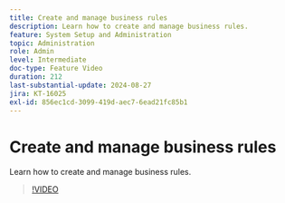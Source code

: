 ```yaml
---
title: Create and manage business rules
description: Learn how to create and manage business rules.
feature: System Setup and Administration
topic: Administration
role: Admin
level: Intermediate
doc-type: Feature Video
duration: 212
last-substantial-update: 2024-08-27
jira: KT-16025
exl-id: 856ec1cd-3099-419d-aec7-6ead21fc85b1
---
```

# Create and manage business rules

Learn how to create and manage business rules.

>[!VIDEO](https://video.tv.adobe.com/v/3433105/?quality=12&learn=on)
